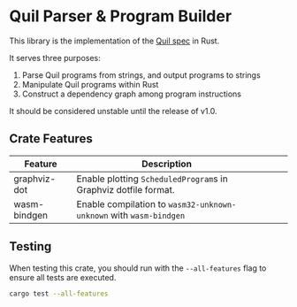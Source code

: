 # Quil Parser & Program Builder

This library is the implementation of the [Quil spec](https://github.com/quil-lang/quil) in Rust.

It serves three purposes:

1. Parse Quil programs from strings, and output programs to strings
2. Manipulate Quil programs within Rust
3. Construct a dependency graph among program instructions

It should be considered unstable until the release of v1.0.

## Crate Features

| Feature      | Description                                                        |   |   |   |
|--------------|--------------------------------------------------------------------|---|---|---|
| graphviz-dot | Enable plotting `ScheduledProgram`s in Graphviz dotfile format.    |   |   |   |
| wasm-bindgen | Enable compilation to `wasm32-unknown-unknown` with `wasm-bindgen` |   |   |   |


## Testing

When testing this crate, you should run with the `--all-features` flag to ensure all tests are executed.

```sh
cargo test --all-features
```
